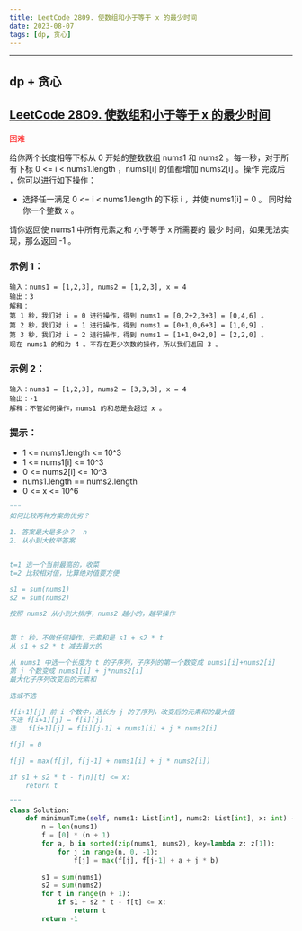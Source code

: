 ```yaml
---
title: LeetCode 2809. 使数组和小于等于 x 的最少时间
date: 2023-08-07
tags: [dp, 贪心]
---
```


---
## dp + 贪心

## [LeetCode 2809. 使数组和小于等于 x 的最少时间](https://leetcode.cn/problems/minimum-time-to-make-array-sum-at-most-x/)

<font color=red>困难</font>

给你两个长度相等下标从 0 开始的整数数组 nums1 和 nums2 。每一秒，对于所有下标 0 <= i < nums1.length ，nums1[i] 的值都增加 nums2[i] 。操作 完成后 ，你可以进行如下操作：

+ 选择任一满足 0 <= i < nums1.length 的下标 i ，并使 nums1[i] = 0 。
同时给你一个整数 x 。

请你返回使 nums1 中所有元素之和 小于等于 x 所需要的 最少 时间，如果无法实现，那么返回 -1 。

### 示例 1：
```
输入：nums1 = [1,2,3], nums2 = [1,2,3], x = 4
输出：3
解释：
第 1 秒，我们对 i = 0 进行操作，得到 nums1 = [0,2+2,3+3] = [0,4,6] 。
第 2 秒，我们对 i = 1 进行操作，得到 nums1 = [0+1,0,6+3] = [1,0,9] 。
第 3 秒，我们对 i = 2 进行操作，得到 nums1 = [1+1,0+2,0] = [2,2,0] 。
现在 nums1 的和为 4 。不存在更少次数的操作，所以我们返回 3 。
```

### 示例 2：
```
输入：nums1 = [1,2,3], nums2 = [3,3,3], x = 4
输出：-1
解释：不管如何操作，nums1 的和总是会超过 x 。
```

### 提示：
+ 1 <= nums1.length <= 10^3
+ 1 <= nums1[i] <= 10^3
+ 0 <= nums2[i] <= 10^3
+ nums1.length == nums2.length
+ 0 <= x <= 10^6

```python
"""
如何比较两种方案的优劣？

1. 答案最大是多少？  n
2. 从小到大枚举答案


t=1 选一个当前最高的，收菜
t=2 比较相对值，比算绝对值要方便

s1 = sum(nums1)
s2 = sum(nums2)

按照 nums2 从小到大排序，nums2 越小的，越早操作


第 t 秒，不做任何操作，元素和是 s1 + s2 * t
从 s1 + s2 * t 减去最大的

从 nums1 中选一个长度为 t 的子序列，子序列的第一个数变成 nums1[i]+nums2[i]
第 j 个数变成 nums1[i] + j*nums2[i]
最大化子序列改变后的元素和

选或不选

f[i+1][j] 前 i 个数中，选长为 j 的子序列，改变后的元素和的最大值
不选 f[i+1][j] = f[i][j]
选   f[i+1][j] = f[i][j-1] + nums1[i] + j * nums2[i]

f[j] = 0

f[j] = max(f[j], f[j-1] + nums1[i] + j * nums2[i])

if s1 + s2 * t - f[n][t] <= x:
    return t

"""
class Solution:
    def minimumTime(self, nums1: List[int], nums2: List[int], x: int) -> int:
        n = len(nums1)
        f = [0] * (n + 1)
        for a, b in sorted(zip(nums1, nums2), key=lambda z: z[1]):
            for j in range(n, 0, -1):
                f[j] = max(f[j], f[j-1] + a + j * b)
        
        s1 = sum(nums1)
        s2 = sum(nums2)
        for t in range(n + 1):
            if s1 + s2 * t - f[t] <= x:
                return t
        return -1

```